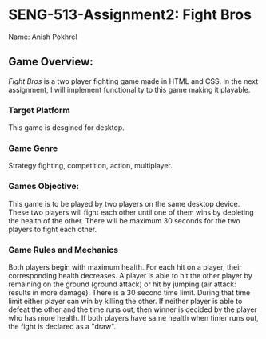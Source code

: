 # SENG-513-Assignment2: Fight Bros

Name: Anish Pokhrel 

## Game Overview:
*Fight Bros* is a two player fighting game made in HTML and CSS. In the next assignment, I will implement functionality to this game making it playable. 

### Target Platform
This game is desgined for desktop.

### Game Genre
Strategy fighting, competition, action, multiplayer.

### Games Objective:
This game is to be played by two players on the same desktop device. These two players will fight each other until one of them wins by depleting the health of the other. There will be maximum 30 seconds for the two players to fight each other.

### Game Rules and Mechanics 
Both players begin with maximum health. For each hit on a player, their corresponding health decreases. A player is able to hit the other player by remaining on the ground (ground attack) or hit by jumping (air attack: results in more damage). There is a 30 second time limit. During that time limit either player can win by killing the other. If neither player is able to defeat the other and the time runs out, then winner is decided by the player who has more health. If both players have same health when timer runs out, the fight is declared as a "draw".